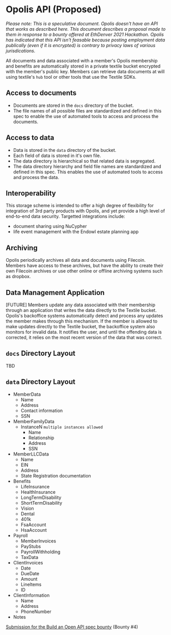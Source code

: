 # Opolis API (Proposed)

*Please note: This is a speculative document. Opolis doesn't have an API that works as described here. This document describes a proposal made to them in response to a bounty offered at EthDenver 2021 Hackathon. Opolis has indicated that this API isn't feasable because posting employment data publically (even if it is encrypted) is contrary to privacy laws of various jurisdications.*

All documents and data associated with a member's Opolis membership and benefits are automatically stored in a private textile bucket encrypted with the member's public key. Members can retrieve data documents at will using textile's `hub` tool or other tools that use the Textile SDKs.

## Access to documents
* Documents are stored in the `docs` directory of the bucket.
* The file names of all possible files are standardized and defined in this spec to enable the use of automated tools to access and process the documents.

## Access to data
* Data is stored in the `data` directory of the bucket.
* Each field of data is stored in it's own file.
* The data directory is hierarchical so that related data is segregated.
* The data directory hierarchy and field file names are standardized and defined in this spec. This enables the use of automated tools to access and process the data.

## Interoperability
This storage scheme is intended to offer a high degree of flexibility for integration of 3rd party products with Opolis, and yet provide a high level of end-to-end data security. Targetted integrations include:
- document sharing using NuCypher
- life event management with the Endowl estate planning app

## Archiving
Opolis periodically archives all data and documents using Filecoin. Members have access to these archives, but have the ability to create their own Filecoin archives or use other online or offline archiving systems such as dropbox.

## Data Management Application
[FUTURE] Members update any data associated with their membership through an application that writes the data directly to the Textile bucket. Opolis's backoffice systems automatically detect and process any updates the member makes through this mechanism. If the member is allowed to make updates directly to the Textile bucket, the backoffice system also monitors for invalid data. It notifies the user, and until the offending data is corrected, it relies on the most recent version of the data that was correct.

## `docs` Directory Layout
TBD

## `data` Directory Layout
- MemberData
  - Name
  - Address
  - Contact information
  - SSN
- MemberFamilyData
  - InstanceN `multiple instances allowed`
    - Name
    - Relationship
    - Address
    - SSN
- MemberLLCData
  - Name
  - EIN
  - Address
  - State Registration documentation
- Benefits
  - LifeInsurance
  - HealthInsurance
  - LongTermDisability
  - ShortTermDisability
  - Vision
  - Dental
  - 401k
  - FsaAccount
  - HsaAccount
- Payroll
  - MemberInvoices
  - PayStubs
  - PayrollWithholding
  - TaxData
- ClientInvoices
  - Date
  - DueDate
  - Amount
  - LineItems
  - ID
- ClientInformation
  - Name
  - Address
  - PhoneNumber
- Notes


[Submission for the Build an Open API spec bounty](https://www.ethdenver.com/post/opolis) (Bounty #4)
